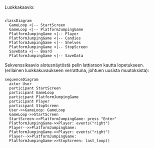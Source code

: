 Luokkakaavio:

```mermaid

classDiagram
  GameLoop <|-- StartScreen
  GameLoop <|-- PlatformJumpingGame
  PlatformJumpingGame <|-- Player
  PlatformJumpingGame <|-- Candies
  PlatformJumpingGame <|-- Shelves
  PlatformJumpingGame <|-- StopScreen
  SaveData <|-- Board
  PlatformJumpingGame <|-- SaveData  
```


Sekvenssikaavio alotusnäytöstä pelin lattiaraon kautta lopetukseen. (erilainen luokkakuvaukseen verrattuna, johtuen uusista muutoksista):

```mermaid
sequenceDiagram
  actor User
  participant StartScreen
  participant GameLoop
  participant PlatformJumpingGame
  participant Player
  participant StopScreen
  User->>GameLoop: GameLoop
  GameLoop->>StartScreen
  StartScreen->>PlatformJumpingGame: press "Enter"
  PlatformJumpingGame->>Player: events("right")
  Player-->>PlatformJumpingGame: 
  PlatformJumpingGame->>Player: events("right")
  Player-->>PlatformJumpingGame: 
  PlatformJumpingGame->>StopScreen: last_loop()
   
```
 
